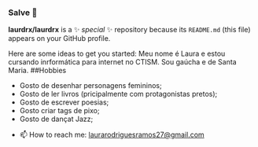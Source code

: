 ### Salve 👋

**laurdrx/laurdrx** is a ✨ _special_ ✨ repository because its `README.md` (this file) appears on your GitHub profile.

Here are some ideas to get you started:
Meu nome é Laura e estou cursando inrformática para internet  no CTISM.
Sou gaúcha e de Santa Maria.
##Hobbies
* Gosto de desenhar personagens femininos;
* Gosto de ler livros (pricipalmente com protagonistas pretos);
* Gosto de escrever poesias;
* Gosto  criar tags de pixo;
* Gosto de dançat Jazz;

- 📫 How to reach me: laurarodriguesramos27@gmail.com

